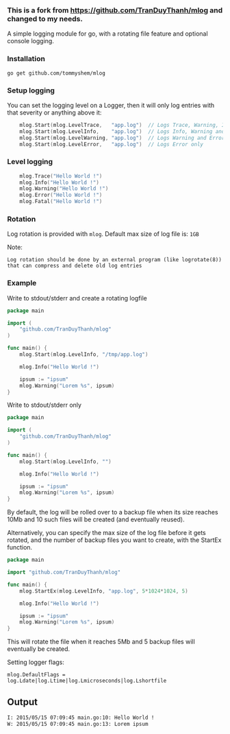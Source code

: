 ### This is a fork from https://github.com/TranDuyThanh/mlog and changed to my needs.

A simple logging module for go, with a rotating file feature and optional console logging.

### Installation
	
	go get github.com/tommyshem/mlog

### Setup logging
You can set the logging level on a Logger, then it will only log entries with that severity or anything above it:
	
```go
	mlog.Start(mlog.LevelTrace,   "app.log")  // Logs Trace, Warning, Info and Error - (All logs) 
	mlog.Start(mlog.LevelInfo,    "app.log")  // Logs Info, Warning and Error Only
	mlog.Start(mlog.LevelWarning, "app.log")  // Logs Warning and Error Only
	mlog.Start(mlog.LevelError,   "app.log")  // Logs Error only
```
### Level logging

```go
	mlog.Trace("Hello World !")
	mlog.Info("Hello World !")
	mlog.Warning("Hello World !")
	mlog.Error("Hello World !")
	mlog.Fatal("Hello World !")
```

### Rotation

Log rotation is provided with `mlog`. Default max size of log file is: `1GB`

Note:
	
	Log rotation should be done by an external program (like logrotate(8)) that can compress and delete old log entries

### Example

Write to stdout/stderr and create a rotating logfile

```go
package main

import (
	"github.com/TranDuyThanh/mlog"
)

func main() {
	mlog.Start(mlog.LevelInfo, "/tmp/app.log")

	mlog.Info("Hello World !")

	ipsum := "ipsum"
	mlog.Warning("Lorem %s", ipsum)
}
```


Write to stdout/stderr only

```go
package main

import (
	"github.com/TranDuyThanh/mlog"
)

func main() {
	mlog.Start(mlog.LevelInfo, "")

	mlog.Info("Hello World !")

	ipsum := "ipsum"
	mlog.Warning("Lorem %s", ipsum)
}
```

By default, the log will be rolled over to a backup file when its size reaches 10Mb and 10 such files will be created (and eventually reused).

Alternatively, you can specify the max size of the log file before it gets rotated, and the number of backup files you want to create, with the StartEx function.

```go
package main

import "github.com/TranDuyThanh/mlog"

func main() {
    mlog.StartEx(mlog.LevelInfo, "app.log", 5*1024*1024, 5)

    mlog.Info("Hello World !")

    ipsum := "ipsum"
    mlog.Warning("Lorem %s", ipsum)
}
```
This will rotate the file when it reaches 5Mb and 5 backup files will eventually be created.

Setting logger flags:
```
mlog.DefaultFlags = log.Ldate|log.Ltime|log.Lmicroseconds|log.Lshortfile
```

## Output

```bash
I: 2015/05/15 07:09:45 main.go:10: Hello World !
W: 2015/05/15 07:09:45 main.go:13: Lorem ipsum
```
